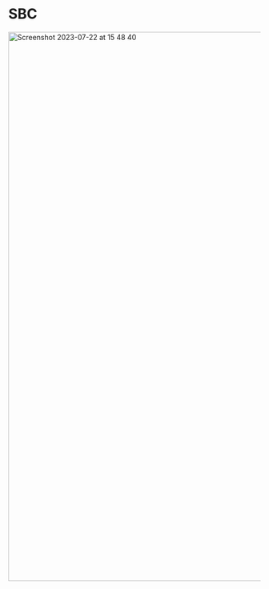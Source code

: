 # SBC 
<img width="1095" alt="Screenshot 2023-07-22 at 15 48 40" src="https://github.com/MaatheusGois/sbc-extraction/assets/31082311/a4f9fbc1-161b-429e-a19f-42a7e0089c3d">
